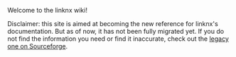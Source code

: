 Welcome to the linknx wiki!

Disclaimer: this site is aimed at becoming the new reference for linknx's documentation. But as of now, it has not been fully migrated yet. If you do not find the information you need or find it inaccurate, check out the [legacy one on Sourceforge](https://sourceforge.net/p/linknx/wiki/Main_Page/).
